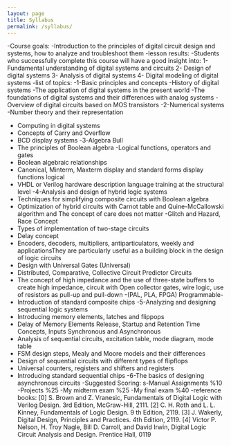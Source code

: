 ```yaml
---
layout: page
title: Syllabus
permalink: /syllabus/
---
```


-Course goals:
-Introduction to the principles of digital circuit design and systems, how to analyze and troubleshoot them
-lesson results:
-Students who successfully complete this course will have a good insight into:
1- Fundamental understanding of digital systems and circuits
2- Design of digital systems
3- Analysis of digital systems
4- Digital modeling of digital systems
-list of topics:
-1-Basic principles and concepts
-History of digital systems
-The application of digital systems in the present world
-The foundations of digital systems and their differences with analog systems
-Overview of digital circuits based on MOS transistors
-2-Numerical systems
-Number theory and their representation
- Computing in digital systems
- Concepts of Carry and Overflow
- BCD display systems
-3-Algebra Bull
- The principles of Boolean algebra
-Logical functions, operators and gates
- Boolean algebraic relationships
- Canonical, Minterm, Maxterm display and standard forms display functions logical
- VHDL or Verilog hardware description language training at the structural level
-4-Analysis and design of hybrid logic systems
- Techniques for simplifying composite circuits with Boolean algebra
- Optimization of hybrid circuits with Carnot table and Quine-McCallowski algorithm and The concept of care does not matter 
-Glitch and Hazard, Race Concept
- Types of implementation of two-stage circuits
- Delay concept
- Encoders, decoders, multipliers, antiparticulators, weekly and applicationsThey are particularly useful as a building block in the design of logic circuits
- Design with Universal Gates (Universal)
- Distributed, Comparative, Collective Circuit Predictor Circuits
- The concept of high impedance and the use of three-state buffers to create high impedance, circuit with
Open collector gates, wire logic, use of resistors as pull-up and pull-down
-(PAL, PLA, FPGA) Programmable-
- Introduction of standard composite chips
-5-Analyzing and designing sequential logic systems
- Introducing memory elements, latches and flippops
- Delay of Memory Elements Release, Startup and Retention Time Concepts, Inputs
Synchronous and Asynchronous
- Analysis of sequential circuits, excitation table, mode diagram, mode table
- FSM design steps, Mealy and Moore models and their differences
- Design of sequential circuits with different types of flipflops
- Universal counters, registers and shifters and registers
- Introducing standard sequential chips
-6-The basics of designing asynchronous circuits
-Suggested Scoring:
s-Manual Assignments %10
-Projects %25
-My midterm exam %25
-My final exam %40
-reference books:
[0] S. Brown and Z. Vranesic, Fundamentals of Digital Logic with Verilog Design. 3rd
Edition, McGraw-Hill, 2111.
[2] C. H. Roth and L. L. Kinney, Fundamentals of Logic Design. 9
th Edition, 2119.
[3] J. Wakerly, Digital Design, Principles and Practices. 4th Edition, 2119.
[4] Victor P. Nelson, H. Troy Nagle, Bill D. Carroll, and David Irwin, Digital Logic
Circuit Analysis and Design. Prentice Hall, 0119